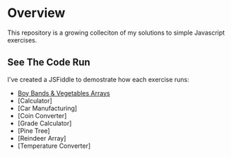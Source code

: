 # Overview 

This repository is a growing colleciton of my solutions to simple Javascript exercises. 

## See The Code Run 

I've created a JSFiddle to demostrate how each exercise runs: 

* [Boy Bands & Vegetables Arrays](http://jsfiddle.net/jessawynne/rxxnx76o/13/ "Boy Bands & Vegetables on JSFiddle")
* [Calculator]
* [Car Manufacturing]
* [Coin Converter]
* [Grade Calculator]
* [Pine Tree]
* [Reindeer Array]
* [Temperature Converter]
